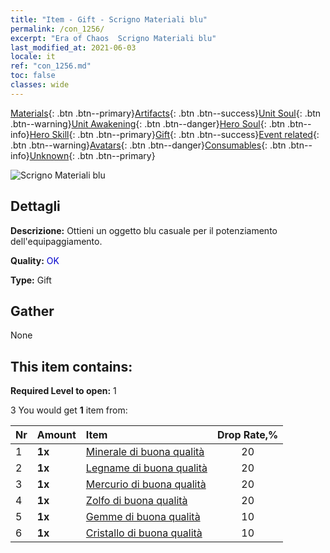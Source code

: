 ```yaml
---
title: "Item - Gift - Scrigno Materiali blu"
permalink: /con_1256/
excerpt: "Era of Chaos  Scrigno Materiali blu"
last_modified_at: 2021-06-03
locale: it
ref: "con_1256.md"
toc: false
classes: wide
---
```

 [Materials](/ItemsIT/){: .btn .btn--primary}[Artifacts](/ItemsIT/Artifacts/){: .btn .btn--success}[Unit Soul](/ItemsIT/UnitSoul/){: .btn .btn--warning}[Unit Awakening](/ItemsIT/UnitAwakening/){: .btn .btn--danger}[Hero Soul](/ItemsIT/HeroSoul/){: .btn .btn--info}[Hero Skill](/ItemsIT/HeroSkill/){: .btn .btn--primary}[Gift](/ItemsIT/Gift/){: .btn .btn--success}[Event related](/ItemsIT/Events/){: .btn .btn--warning}[Avatars](/ItemsIT/Avatars/){: .btn .btn--danger}[Consumables](/ItemsIT/Consumables/){: .btn .btn--info}[Unknown](/ItemsIT/Unknown/){: .btn .btn--primary}

 ![Scrigno Materiali blu](/images/t/i_304002.png)

## Dettagli
 **Descrizione:** Ottieni un oggetto blu casuale per il potenziamento dell'equipaggiamento.

 **Quality:** <span style="color: #0000CD">OK</span>

 **Type:** Gift

## Gather

  None

## This item contains:

 **Required Level to open:** 1

 3 You would get **1** item  from:

  | Nr | Amount |     Item    | Drop Rate,% |
  |:---|:-------|:------------|:---------:|
  | 1 |  **1x** | [Minerale di buona qualità](/ItemsIT/mat_12/) | 20 | 
  | 2 |  **1x** | [Legname di buona qualità](/ItemsIT/mat_13/) | 20 | 
  | 3 |  **1x** | [Mercurio di buona qualità](/ItemsIT/mat_14/) | 20 | 
  | 4 |  **1x** | [Zolfo di buona qualità](/ItemsIT/mat_15/) | 20 | 
  | 5 |  **1x** | [Gemme di buona qualità](/ItemsIT/mat_16/) | 10 | 
  | 6 |  **1x** | [Cristallo di buona qualità](/ItemsIT/mat_17/) | 10 | 
